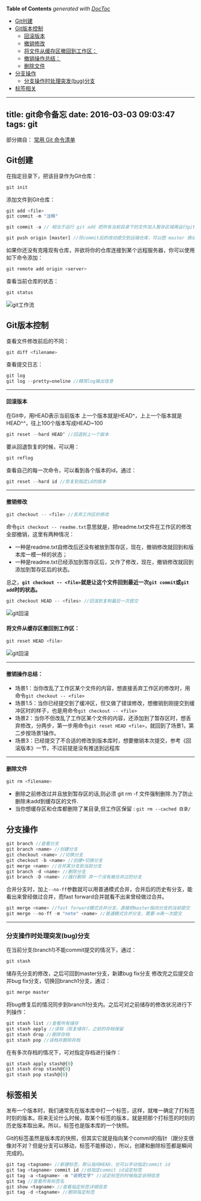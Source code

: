 <!-- START doctoc generated TOC please keep comment here to allow auto update -->
<!-- DON'T EDIT THIS SECTION, INSTEAD RE-RUN doctoc TO UPDATE -->
**Table of Contents**  *generated with [DocToc](https://github.com/thlorenz/doctoc)*

- [Git创建](#git%E5%88%9B%E5%BB%BA)
- [Git版本控制](#git%E7%89%88%E6%9C%AC%E6%8E%A7%E5%88%B6)
    - [回滚版本](#%E5%9B%9E%E6%BB%9A%E7%89%88%E6%9C%AC)
    - [撤销修改](#%E6%92%A4%E9%94%80%E4%BF%AE%E6%94%B9)
    - [将文件从缓存区撤回到工作区：](#%E5%B0%86%E6%96%87%E4%BB%B6%E4%BB%8E%E7%BC%93%E5%AD%98%E5%8C%BA%E6%92%A4%E5%9B%9E%E5%88%B0%E5%B7%A5%E4%BD%9C%E5%8C%BA%EF%BC%9A)
    - [撤销操作总结：](#%E6%92%A4%E9%94%80%E6%93%8D%E4%BD%9C%E6%80%BB%E7%BB%93%EF%BC%9A)
    - [删除文件](#%E5%88%A0%E9%99%A4%E6%96%87%E4%BB%B6)
- [分支操作](#%E5%88%86%E6%94%AF%E6%93%8D%E4%BD%9C)
  - [分支操作时处理突发(bug)分支](#%E5%88%86%E6%94%AF%E6%93%8D%E4%BD%9C%E6%97%B6%E5%A4%84%E7%90%86%E7%AA%81%E5%8F%91bug%E5%88%86%E6%94%AF)
- [标签相关](#%E6%A0%87%E7%AD%BE%E7%9B%B8%E5%85%B3)

<!-- END doctoc generated TOC please keep comment here to allow auto update -->

---
title: git命令备忘
date: 2016-03-03 09:03:47
tags: git
---

部分摘自：
[常用 Git 命令清单](http://www.ruanyifeng.com/blog/2015/12/git-cheat-sheet.html)

## Git创建

在指定目录下，把该目录作为Git仓库：

```js
git init
```

添加文件到Git仓库：

```js
git add <file>
git commit -m "注释"
```

```js
git commit -a // 相当于运行 git add 把所有当前目录下的文件加入暂存区域再运行git commit
```

```js
git push origin [master] //将commit后的改动提交到远端仓库，可以把 master 换成你想要推送的任何分支
```

如果你还没有克隆现有仓库，并欲将你的仓库连接到某个远程服务器，你可以使用如下命令添加：

```js
git remote add origin <server>
```

查看当前仓库的状态：

```js
git status
```

![git工作流](../../image/47C122262CA9DC0D98BE1738317B16D0.png)

## Git版本控制

查看文件修改前后的不同：

```js
git diff <filename>
```

查看提交日志：

```js
git log
git log --pretty=oneline //精简log输出信息
```

---

#### 回滚版本

在Git中，用HEAD表示当前版本
上一个版本就是HEAD^，上上一个版本就是HEAD^^，往上100个版本写成HEAD~100

```js
git reset --hard HEAD^ //回退到上一个版本
```

要从回退恢复的时候，可以用：

```js
git reflog
```

查看自己的每一次命令，可以看到各个版本的id，通过：

```js
git reset --hard id //恢复到指定id的版本
```

---

#### 撤销修改

```js
git checkout -- <file> //丢弃工作区的修改
```

命令`git checkout -- readme.txt`意思就是，把readme.txt文件在工作区的修改全部撤销，这里有两种情况：
- 一种是readme.txt自修改后还没有被放到暂存区，现在，撤销修改就回到和版本库一模一样的状态；
- 一种是readme.txt已经添加到暂存区后，又作了修改，现在，撤销修改就回到添加到暂存区后的状态。

总之，**`git checkout -- <file>`就是让这个文件回到最近一次`git commit`或`git add`时的状态。**

```js
git checkout HEAD -- <files> //回滚到复制最后一次提交
```

![git回滚](../../image/CA50C1157244EB9A635C658474EEE535.png)

#### 将文件从缓存区撤回到工作区：

```js
git reset HEAD <file>
```

![git回滚](../../image/924FCF12113FA97555744C88FAF76486.png)

----

#### 撤销操作总结：

- 场景1：当你改乱了工作区某个文件的内容，想直接丢弃工作区的修改时，用命令`git checkout -- <file>`
- 场景1.5：当你已经提交到了缓冲区，但又做了错误修改，想撤销到刚提交到缓冲区时的样子，也是用命令`git checkout -- <file>`
- 场景2：当你不但改乱了工作区某个文件的内容，还添加到了暂存区时，想丢弃修改，分两步，第一步用命令`git reset HEAD <file>`，就回到了场景1，第二步按场景1操作。
- 场景3：已经提交了不合适的修改到版本库时，想要撤销本次提交，参考《回滚版本》一节，不过前提是没有推送到远程库

----

#### 删除文件

```js
git rm <filename>
```

- 删除之前修改过并且放到暂存区的话,则必须 git rm -f 文件强制删除.为了防止删除未add到缓存区的文件.
- 当你想缓存区和仓库都删除了某目录,但工作区保留 : `git rm --cached 目录/`

## 分支操作

```js
git branch //查看分支
git branch <name> //创建分支
git checkout <name> //切换分支
git checkout -b <name> //创建+切换分支
git merge <name> //合并某分支到当前分支
git branch -d <name> //删除分支
git branch -D <name> //强行删除 弃一个没有被合并过的分支
```

合并分支时，加上`--no-ff`参数就可以用普通模式合并，合并后的历史有分支，能看出来曾经做过合并，而fast forward合并就看不出来曾经做过合并。

```js
git merge <name> //fast forward模式合并分支，直接把master指向分支的当前提交
git merge --no-ff -m "note" <name> //普通模式合并分支，需要-m再一次提交
```

---

### 分支操作时处理突发(bug)分支
在当前分支(branch1)不能commit提交的情况下，通过：

```js
git stash
```

储存先分支的修改，之后可回到master分支，新建bug fix分支
修改完之后提交合并bug fix分支，切换回branch1分支，通过：

```js
git merge master
```

将bug修复后的情况同步到branch1分支内。之后可对之前储存的修改状况进行下列操作：

```js
git stash list //查看所有储存
git stash apply //读档（恢复储存），之前的存档保留
git stash drop //删除存档
git stash pop //读档并删除存档
```

在有多次存档的情况下，可对指定存档进行操作：

```js
git stash apply stash@{0}
git stash drop stash@{0}
git stash pop stash@{0}
```

## 标签相关

发布一个版本时，我们通常先在版本库中打一个标签，这样，就唯一确定了打标签时刻的版本。将来无论什么时候，取某个标签的版本，就是把那个打标签的时刻的历史版本取出来。所以，标签也是版本库的一个快照。

Git的标签虽然是版本库的快照，但其实它就是指向某个commit的指针（跟分支很像对不对？但是分支可以移动，标签不能移动），所以，创建和删除标签都是瞬间完成的。

```js
git tag <tagname> //新建标签，默认指向HEAD，也可以手动指定commit id
git tag <tagname> commit id //给指定commit id设定标签
git tag -a <tagname> -m "说明文字" //设定标签的时候指定说明信息
git tag //查看所有标签名
git show <tagname> //查看指定标签详细信息
git tag -d <tagname> //删除指定标签
```

